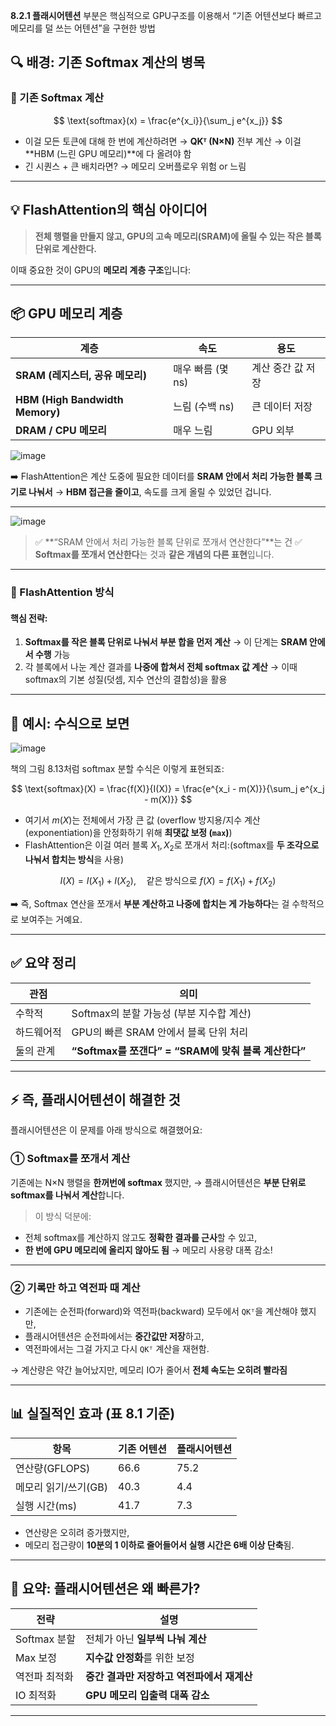 **8.2.1 플래시어텐션** 부분은 핵심적으로 GPU구조를 이용해서 “기존 어텐션보다 빠르고 메모리를 덜 쓰는 어텐션”을 구현한 방법

## 🔍 배경: 기존 Softmax 계산의 병목

### 🔹 기존 Softmax 계산

$$
\text{softmax}(x) = \frac{e^{x_i}}{\sum_j e^{x_j}}
$$

* 이걸 모든 토큰에 대해 한 번에 계산하려면 →
  **QKᵀ (N×N)** 전부 계산 → 이걸 \*\*HBM (느린 GPU 메모리)\*\*에 다 올려야 함
* 긴 시퀀스 + 큰 배치라면? → 메모리 오버플로우 위험 or 느림
  
---

## 💡 FlashAttention의 핵심 아이디어

> **전체 행렬을 만들지 않고, GPU의 고속 메모리(SRAM)에 올릴 수 있는 작은 블록 단위로 계산한다.**

이때 중요한 것이 GPU의 **메모리 계층 구조**입니다:

---

## 📦 GPU 메모리 계층

| 계층                              | 속도           | 용도         |
| ------------------------------- | ------------ | ---------- |
| **SRAM (레지스터, 공유 메모리)**         | 매우 빠름 (몇 ns) | 계산 중간 값 저장 |
| **HBM (High Bandwidth Memory)** | 느림 (수백 ns)   | 큰 데이터 저장   |
| **DRAM / CPU 메모리**              | 매우 느림        | GPU 외부     |

![image](https://github.com/user-attachments/assets/d7f1d7a5-b3db-47c7-8220-e67aaa22fb54)

➡️ FlashAttention은 계산 도중에 필요한 데이터를 **SRAM 안에서 처리 가능한 블록 크기로 나눠서**
→ **HBM 접근을 줄이고**, 속도를 크게 올릴 수 있었던 겁니다.

---
![image](https://github.com/user-attachments/assets/315f96a2-87d1-4070-9646-d8a34443e313)

> ✅ **“SRAM 안에서 처리 가능한 블록 단위로 쪼개서 연산한다”**는 건
> ✅ **Softmax를 쪼개서 연산한다**는 것과 **같은 개념의 다른 표현**입니다.

---

### 🔸 FlashAttention 방식

#### 핵심 전략:

1. **Softmax를 작은 블록 단위로 나눠서 부분 합을 먼저 계산**
   → 이 단계는 **SRAM 안에서 수행** 가능
2. 각 블록에서 나눈 계산 결과를 **나중에 합쳐서 전체 softmax 값 계산**
   → 이때 softmax의 기본 성질(덧셈, 지수 연산의 결합성)을 활용

---

## 📌 예시: 수식으로 보면

![image](https://github.com/user-attachments/assets/3a4fcfd1-7518-4a72-b2cd-dae05f8c020a)

책의 그림 8.13처럼 softmax 분할 수식은 이렇게 표현되죠:

$$
\text{softmax}(X) = \frac{f(X)}{I(X)} = \frac{e^{x_i - m(X)}}{\sum_j e^{x_j - m(X)}}
$$

* 여기서 $m(X)$는 전체에서 가장 큰 값 (overflow 방지용/지수 계산(exponentiation)을 안정화하기 위해 **최댓값 보정 (`max`)**)
* FlashAttention은 이걸 여러 블록 $X_1, X_2$로 쪼개서 처리:(softmax를 **두 조각으로 나눠서 합치는 방식**을 사용)


$$
I(X) = I(X_1) + I(X_2), \quad \text{같은 방식으로 } f(X) = f(X_1) + f(X_2)
$$


➡️ 즉, Softmax 연산을 쪼개서 **부분 계산하고 나중에 합치는 게 가능하다**는 걸 수학적으로 보여주는 거예요.

---

## ✅ 요약 정리

| 관점    | 의미                                      |
| ----- | --------------------------------------- |
| 수학적   | Softmax의 분할 가능성 (부분 지수합 계산)             |
| 하드웨어적 | GPU의 빠른 SRAM 안에서 블록 단위 처리               |
| 둘의 관계 | **“Softmax를 쪼갠다” = “SRAM에 맞춰 블록 계산한다”** |

---

## ⚡️ 즉, 플래시어텐션이 해결한 것

플래시어텐션은 이 문제를 아래 방식으로 해결했어요:

### ① **Softmax를 쪼개서 계산**

기존에는 N×N 행렬을 **한꺼번에 softmax** 했지만,
→ 플래시어텐션은 **부분 단위로 softmax를 나눠서 계산**합니다.


> 이 방식 덕분에:

* 전체 softmax를 계산하지 않고도 **정확한 결과를 근사**할 수 있고,
* **한 번에 GPU 메모리에 올리지 않아도 됨** → 메모리 사용량 대폭 감소!
  
---

### ② **기록만 하고 역전파 때 계산**

* 기존에는 순전파(forward)와 역전파(backward) 모두에서 `QKᵀ`을 계산해야 했지만,
* 플래시어텐션은 순전파에서는 **중간값만 저장**하고,
* 역전파에서는 그걸 가지고 다시 `QKᵀ` 계산을 재현함.

→ 계산량은 약간 늘어났지만, 메모리 IO가 줄어서 **전체 속도는 오히려 빨라짐**

---

## 📊 실질적인 효과 (표 8.1 기준)

| 항목            | 기존 어텐션 | 플래시어텐션 |
| ------------- | ------ | ------ |
| 연산량(GFLOPS)   | 66.6   | 75.2   |
| 메모리 읽기/쓰기(GB) | 40.3   | 4.4    |
| 실행 시간(ms)     | 41.7   | 7.3    |

* 연산량은 오히려 증가했지만,
* 메모리 접근량이 **10분의 1 이하로 줄어들어서 실행 시간은 6배 이상 단축**됨.

---

## 🧩 요약: 플래시어텐션은 왜 빠른가?

| 전략         | 설명                        |
| ---------- | ------------------------- |
| Softmax 분할 | 전체가 아닌 **일부씩 나눠 계산**      |
| Max 보정     | **지수값 안정화**를 위한 보정        |
| 역전파 최적화    | **중간 결과만 저장하고 역전파에서 재계산** |
| IO 최적화     | **GPU 메모리 입출력 대폭 감소**     |

---
